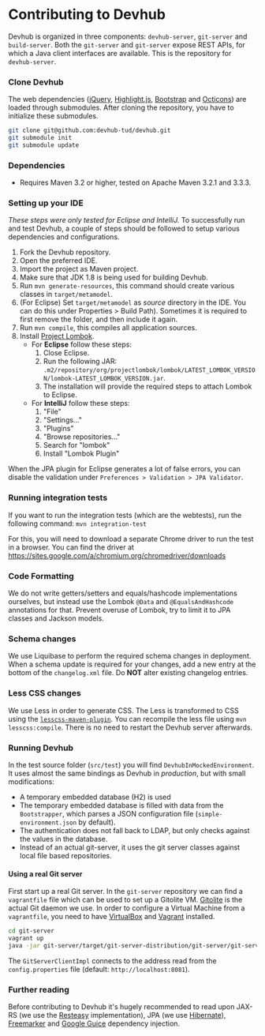 # Contributing to Devhub

Devhub is organized in three components: `devhub-server`, `git-server` and `build-server`.
Both the `git-server` and `git-server` expose REST APIs, for which a Java client interfaces are available.
This is the repository for `devhub-server`.

### Clone Devhub
The web dependencies ([jQuery](http://api.jquery.com), [Highlight.js](https://highlightjs.org), [Bootstrap](http://getbootstrap.com) and [Octicons](https://octicons.github.com)) are loaded through submodules.
After cloning the repository, you have to initialize these submodules.

```sh
git clone git@github.com:devhub-tud/devhub.git
git submodule init
git submodule update
```

### Dependencies
* Requires Maven 3.2 or higher, tested on Apache Maven 3.2.1 and 3.3.3.

### Setting up your IDE
*These steps were only tested for Eclipse and IntelliJ.*
To successfully run and test Devhub, a couple of steps should be followed to setup various dependencies and configurations.


1. Fork the Devhub repository.
1. Open the preferred IDE.
1. Import the project as Maven project.
1. Make sure that JDK 1.8 is being used for building Devhub.
1. Run `mvn generate-resources`, this command should create various classes in `target/metamodel`.
1. (For Eclipse) Set `target/metamodel` as *source* directory in the IDE. You can do this under Properties > Build Path). Sometimes it is required to first remove the folder, and then include it again.
1. Run `mvn compile`, this compiles all application sources.
1. Install [Project Lombok](https://projectlombok.org/).
	* For **Eclipse** follow these steps:
		1. Close Eclipse.
		1. Run the following JAR: `.m2/repository/org/projectlombok/lombok/LATEST_LOMBOK_VERSION/lombok-LATEST_LOMBOK_VERSION.jar`. 
		1. The installation will provide the required steps to attach Lombok to Eclipse.
	* For **IntelliJ** follow these steps:
		1. "File"
		1. "Settings..."
		1. "Plugins"
		1. "Browse repositories..."
		1. Search for "lombok"
		1. Install "Lombok Plugin"
		
When the JPA plugin for Eclipse generates a lot of false errors, you can disable the validation under `Preferences > Validation > JPA Validator`.

### Running integration tests

If you want to run the integration tests (which are the webtests), run the following command:
`mvn integration-test`

For this, you will need to download a separate Chrome driver to run the test in a browser. You can find the driver at https://sites.google.com/a/chromium.org/chromedriver/downloads

### Code Formatting
We do not write getters/setters and equals/hashcode implementations ourselves, but instead use the Lombok `@Data` and `@EqualsAndHashcode` annotations for that. Prevent overuse of Lombok, try to limit it to JPA classes and Jackson models.

### Schema changes
We use Liquibase to perform the required schema changes in deployment.
When a schema update is required for your changes, add a new entry at the bottom of the `changelog.xml` file.
Do **NOT** alter existing changelog entries.

### Less CSS changes
We use Less in order to generate CSS.
The Less is transformed to CSS using the [`lesscss-maven-plugin`](https://github.com/marceloverdijk/lesscss-maven-plugin).
You can recompile the less file using `mvn lesscss:compile`.
There is no need to restart the Devhub server afterwards.

### Running Devhub
In the test source folder (`src/test`) you will find `DevhubInMockedEnvironment`. It uses almost the same bindings as Devhub in *production*, but with small modifications:

* A temporary embedded database (H2) is used
* The temporary embedded database is filled with data from the `Bootstrapper`, which parses a JSON configuration file (`simple-environment.json` by default).
* The authentication does not fall back to LDAP, but only checks against the values in the database.
* Instead of an actual git-server, it uses the git server classes against local file based repositories.


#### Using a real Git server
First start up a real Git server. In the `git-server` repository we can find a `vagrantfile` file which can be used to set up a Gitolite VM.
[Gitolite](http://gitolite.com/gitolite/index.html) is the actual Git daemon we use.
In order to configure a Virtual Machine from a `vagrantfile`, you need to have [VirtualBox](https://www.virtualbox.org) and [Vagrant](https://www.vagrantup.com) installed.

```sh
cd git-server
vagrant up
java -jar git-server/target/git-server-distribution/git-server/git-server.jar 
```

The `GitServerClientImpl` connects to the address read from the `config.properties` file (default: `http://localhost:8081`).

### Further reading
Before contributing to Devhub it's hugely recommended to read upon JAX-RS (we use the [Resteasy](http://docs.jboss.org/resteasy/docs/3.0.9.Final/userguide/html/index.html) implementation), JPA (we use [Hibernate](http://docs.jboss.org/hibernate/orm/4.3/manual/en-US/html/)), [Freemarker](http://freemarker.org/docs/index.html) and [Google Guice](https://github.com/google/guice/wiki/Motivation) dependency injection.
